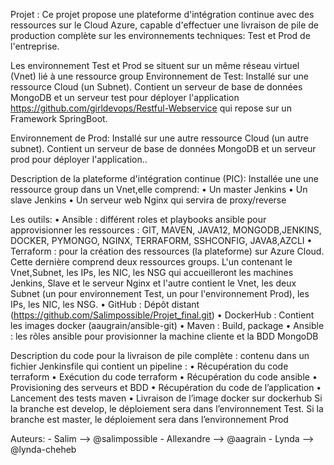 Projet : 
Ce projet propose une plateforme d'intégration continue avec des ressources sur le Cloud Azure, capable d'effectuer une livraison de pile
de production complète sur les environnements techniques: Test et Prod de l'entreprise.

Les environnement Test et Prod se situent sur un même réseau virtuel (Vnet) lié à une ressource group
Environnement de Test:
Installé sur une ressource Cloud (un Subnet). Contient un serveur de base de données MongoDB et un serveur test pour déployer l'application 
https://github.com/girldevops/Restful-Webservice qui repose sur un Framework SpringBoot.

Environnement de Prod:
Installé sur une autre ressource Cloud (un autre subnet). Contient un serveur de base de données MongoDB et un serveur prod pour déployer l'application..

Description de la plateforme d'intégration continue (PIC): 
Installée une une ressource group dans un Vnet,elle comprend:
•	Un master Jenkins
•	Un slave Jenkins
•	Un serveur web Nginx qui servira de proxy/reverse
    
 Les outils:
•	Ansible : différent roles et playbooks ansible pour approvisionner les ressources : GIT, MAVEN, JAVA12, MONGODB,JENKINS, DOCKER,
     PYMONGO, NGINX, TERRAFORM, SSHCONFIG, JAVA8,AZCLI
•	Terraform : pour la création des ressources (la plateforme) sur Azure Cloud. Cette dernière comprend deux ressources groups. L'un contenant 
     le Vnet,Subnet, les IPs, les NIC, les NSG qui accueilleront les machines Jenkins, Slave et le serveur Nginx et l'autre contient 
     le Vnet, les deux Subnet (un pour environnement Test, un pour l'environnement Prod), les IPs, les NIC, les NSG.
•	GitHub : Dépôt distant (https://github.com/Salimpossible/Projet_final.git)
•	DockerHub : Contient les images docker (aaugrain/ansible-git)
•	Maven : Build, package
•	Ansible : les rôles ansible pour provisionner la machine cliente et la BDD MongoDB

Description du code pour la livraison de pile complète : contenu dans un fichier Jenkinsfile qui contient un pipeline :
•	Récupération du code terraform
•	Exécution du code terraform
•	Récupération du code ansible
•	Provisioning des serveurs et BDD
•	Récupération du code de l’application
•	Lancement des tests maven
•	Livraison de l’image docker sur dockerhub
Si la branche est develop, le déploiement sera dans l’environnement Test.
Si la branche est master, le déploiement sera dans l’environnement Prod

     
Auteurs:
     - Salim --> @salimpossible
     - Allexandre --> @aagrain
     - Lynda --> @lynda-cheheb

